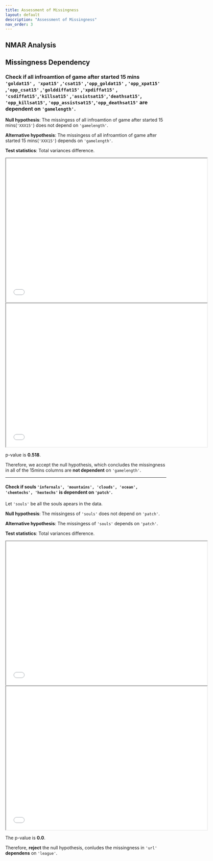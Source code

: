 ```yaml
---
title: Assessment of Missingness
layout: default
description: "Assessment of Missingness"
nav_order: 3
---
```


## NMAR Analysis

## Missingness Dependency ##

### Check if all infroamtion of game after started 15 mins **`'goldat15'`** ,**` 'xpat15'`** ,**`'csat15'`** ,**`'opp_goldat15'`** , **`'opp_xpat15'`** ,**`'opp_csat15'`** ,**`'golddiffat15'`** ,**`'xpdiffat15'`** ,**` 'csdiffat15'`**,**`'killsat15'`** ,**`'assistsat15'`**,**`'deathsat15'`**, **` 'opp_killsat15'`**, **`'opp_assistsat15'`**,**`'opp_deathsat15'`** are **dependent** on **`'gamelength'`**.
**Null hypothesis**: The missingess of all infroamtion of game after started 15 mins(`'XXX15'`) does not depend on `'gamelength'`. 

**Alternative hypothesis**: The missingess of all infroamtion of game after started 15 mins(`'XXX15'`) depends on `'gamelength'`. 

**Test statistics**: Total variances difference.


<iframe src="diagram/tvd15.html" width=630 height=450 frameBorder=50></iframe>
<iframe src="diagram/observe15.html" width=630 height=450 frameBorder=50></iframe>

p-value is **0.518**.

Therefore, we accept the null hypothesis, which concludes the missingness in all of the 15mins columns are **not dependent** on `'gamelength'`.

----
#### Check if souls **`'infernals',	'mountains', 'clouds', 'ocean', 'chemtechs', 'hextechs'`** is **dependent** on **`'patch'`**.

Let `'souls'` be all the souls apears in the data.

**Null hypothesis**: The missingess of `'souls'` does not depend on `'patch'`. 

**Alternative hypothesis**: The missingess of `'souls'` depends on `'patch'`. 

**Test statistics**: Total variances difference.
<iframe src="diagram/tvdsoul.html" width=630 height=450 frameBorder=50></iframe>
<iframe src="diagram/observesoul.html" width=630 height=450 frameBorder=50></iframe>

The p-value is **0.0**.

Therefore, **reject** the null hypothesis, conludes the missingness in `'url'` **dependens** on `'league'`.


